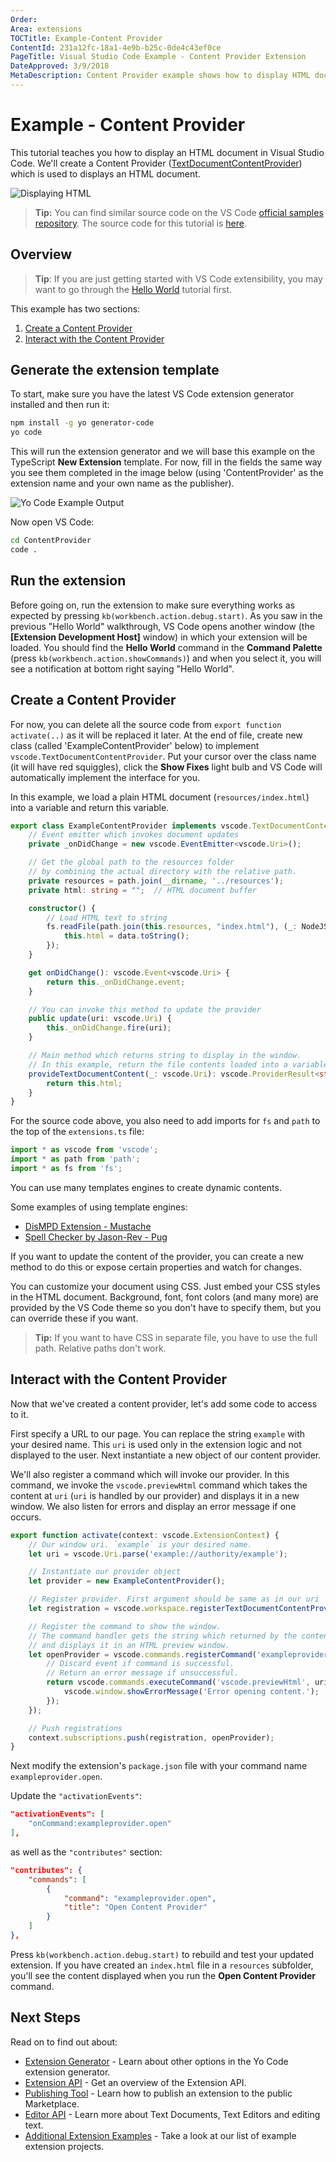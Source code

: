 ```yaml
---
Order:
Area: extensions
TOCTitle: Example-Content Provider
ContentId: 231a12fc-18a1-4e9b-b25c-0de4c43ef0ce
PageTitle: Visual Studio Code Example - Content Provider Extension
DateApproved: 3/9/2018
MetaDescription: Content Provider example shows how to display HTML document within VS Code
---
```

# Example - Content Provider

This tutorial teaches you how to display an HTML document in Visual Studio Code. We'll create a Content Provider ([TextDocumentContentProvider](/docs/extensionAPI/vscode-api.md#TextDocumentContentProvider)) which is used to displays an HTML document.

![Displaying HTML](images/example-content-provider/quickpeek.gif)

> **Tip:** You can find similar source code on the VS Code [official samples repository](https://github.com/Microsoft/vscode-extension-samples/tree/master/contentprovider-sample). The source code for this tutorial is [here](https://github.com/l7ssha/example-content-provider).

## Overview

>**Tip**: If you are just getting started with VS Code extensibility, you may want to go through the [Hello World](/docs/extensions/example-hello-world.md) tutorial first.

This example has two sections:

1. [Create a Content Provider](#create-a-content-provider)
2. [Interact with the Content Provider](#interact-with-the-content-provider)

## Generate the extension template

To start, make sure you have the latest VS Code extension generator installed and then run it:

```bash
npm install -g yo generator-code
yo code
```

This will run the extension generator and we will base this example on the TypeScript **New Extension** template. For now, fill in the fields the same way you see them completed in the image below (using 'ContentProvider' as the extension name and your own name as the publisher).

![Yo Code Example Output](images/example-content-provider/yo1.png)

Now open VS Code:

```bash
cd ContentProvider
code .
```

## Run the extension

Before going on, run the extension to make sure everything works as expected by pressing `kb(workbench.action.debug.start)`. As you saw in the previous "Hello World" walkthrough, VS Code opens another window (the **[Extension Development Host]** window) in which your extension will be loaded. You should find the **Hello World** command in the **Command Palette** (press `kb(workbench.action.showCommands)`) and when you select it, you will see a notification at bottom right saying "Hello World".

## Create a Content Provider

For now, you can delete all the source code from `export function activate(..)` as it will be replaced it later. At the end of file, create new class (called 'ExampleContentProvider' below) to implement `vscode.TextDocumentContentProvider`. Put your cursor over the class name (it will have red squiggles), click the **Show Fixes** light bulb and VS Code will automatically implement the interface for you.

In this example, we load a plain HTML document (`resources/index.html`) into a variable and return this variable.

```typescript
export class ExampleContentProvider implements vscode.TextDocumentContentProvider {
    // Event emitter which invokes document updates
    private _onDidChange = new vscode.EventEmitter<vscode.Uri>();

    // Get the global path to the resources folder
    // by combining the actual directory with the relative path.
    private resources = path.join(__dirname, '../resources');
    private html: string = "";  // HTML document buffer

    constructor() {
        // Load HTML text to string
        fs.readFile(path.join(this.resources, "index.html"), (_: NodeJS.ErrnoException, data: Buffer) => {
            this.html = data.toString();
        });
    }

    get onDidChange(): vscode.Event<vscode.Uri> {
        return this._onDidChange.event;
    }

    // You can invoke this method to update the provider
    public update(uri: vscode.Uri) {
        this._onDidChange.fire(uri);
    }

    // Main method which returns string to display in the window.
    // In this example, return the file contents loaded into a variable in the constructor.
    provideTextDocumentContent(_: vscode.Uri): vscode.ProviderResult<string> {
        return this.html;
    }
}
```

For the source code above, you also need to add imports for `fs` and `path` to the top of the `extensions.ts` file:

```typescript
import * as vscode from 'vscode';
import * as path from 'path';
import * as fs from 'fs';
```

You can use many templates engines to create dynamic contents.

Some examples of using template engines:

* [DisMPD Extension - Mustache](https://github.com/l7ssha/DisMPD/blob/master/src/DismpdProvider.ts)
* [Spell Checker by Jason-Rev - Pug](https://github.com/Jason-Rev/vscode-spell-checker/tree/master/client/src/infoViewer)

If you want to update the content of the provider, you can create a new method to do this or expose certain properties and watch for changes.

You can customize your document using CSS. Just embed your CSS styles in the HTML document. Background, font, font colors (and many more) are provided by the VS Code theme so you don't have to specify them, but you can override these if you want.

> **Tip:** If you want to have CSS in separate file, you have to use the full path. Relative paths don't work.

## Interact with the Content Provider

Now that we've created a content provider, let's add some code to access to it.

First specify a URL to our page. You can replace the string `example` with your desired name. This `uri` is used only in the extension logic and not displayed to the user. Next instantiate a new object of our content provider.

We'll also register a command which will invoke our provider. In this command, we invoke the `vscode.previewHtml` command which takes the content at `uri` (`uri` is handled by our provider) and displays it in a new window. We also listen for errors and display an error message if one occurs.

```typescript
export function activate(context: vscode.ExtensionContext) {
    // Our window uri. `example` is your desired name.
    let uri = vscode.Uri.parse('example://authority/example');

    // Instantiate our provider object
    let provider = new ExampleContentProvider();

    // Register provider. First argument should be same as in our uri
    let registration = vscode.workspace.registerTextDocumentContentProvider('example', provider);

    // Register the command to show the window.
    // The command handler gets the string which returned by the content provider
    // and displays it in an HTML preview window.
    let openProvider = vscode.commands.registerCommand('exampleprovider.open', () => {
        // Discard event if command is successful.
        // Return an error message if unsuccessful.
        return vscode.commands.executeCommand('vscode.previewHtml', uri, vscode.ViewColumn.Two, 'Example Content Provider').then(_ => {}, _ => {
            vscode.window.showErrorMessage('Error opening content.');
        });
    });

    // Push registrations
    context.subscriptions.push(registration, openProvider);
}
```

Next modify the extension's `package.json` file with your command name `exampleprovider.open`.

Update the `"activationEvents"`:

```json
"activationEvents": [
    "onCommand:exampleprovider.open"
],
```

as well as the `"contributes"` section:

```json
"contributes": {
    "commands": [
        {
            "command": "exampleprovider.open",
            "title": "Open Content Provider"
        }
    ]
},
```

Press `kb(workbench.action.debug.start)` to rebuild and test your updated extension. If you have created an `index.html` file in a `resources` subfolder, you'll see the content displayed when you run the **Open Content Provider** command.

## Next Steps

Read on to find out about:

* [Extension Generator](/docs/extensions/yocode.md) - Learn about other options in the Yo Code extension generator.
* [Extension API](/docs/extensionAPI/overview.md) - Get an overview of the Extension API.
* [Publishing Tool](/docs/extensions/publish-extension.md) - Learn how to publish an extension to the public Marketplace.
* [Editor API](/docs/extensionAPI/vscode-api.md#window) - Learn more about Text Documents, Text Editors and editing text.
* [Additional Extension Examples](/docs/extensions/samples.md) - Take a look at our list of example extension projects.
